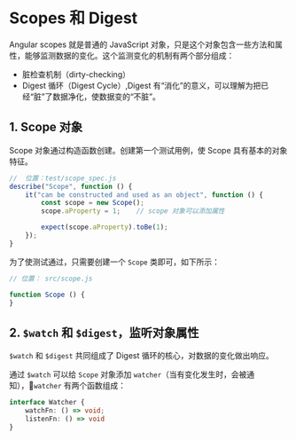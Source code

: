 # Scopes 和 Digest

Angular scopes 就是普通的 JavaScript 对象，只是这个对象包含一些方法和属性，能够监测数据的变化。这个监测变化的机制有两个部分组成：
- 脏检查机制（dirty-checking）
- Digest 循环（Digest Cycle）,Digest 有“消化”的意义，可以理解为把已经“脏”了数据净化，使数据变的“不脏”。

## 1. Scope 对象
Scope 对象通过构造函数创建。创建第一个测试用例，使 Scope 具有基本的对象特征。

```javascript
//  位置：test/scope_spec.js
describe("Scope", function () {
    it("can be constructed and used as an object", function () {
        const scope = new Scope();
        scope.aProperty = 1;    // scope 对象可以添加属性

        expect(scope.aProperty).toBe(1);
    });
}
```

为了使测试通过，只需要创建一个 `Scope` 类即可，如下所示：

```javascript
// 位置： src/scope.js

function Scope () {
}
```

## 2. `$watch` 和 `$digest`，监听对象属性
`$watch` 和 `$digest` 共同组成了 Digest 循环的核心，对数据的变化做出响应。

通过 `$watch` 可以给 `Scope` 对象添加 `watcher`（当有变化发生时，会被通知），`watcher` 有两个函数组成：

```Typescript
interface Watcher {
    watchFn: () => void;
    listenFn: () => void
}
```